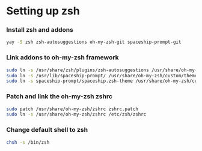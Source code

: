 # Setting up zsh

### Install zsh and addons
```sh
yay -S zsh zsh-autosuggestions oh-my-zsh-git spaceship-prompt-git
```

### Link addons to oh-my-zsh framework
```sh
sudo ln -s /usr/share/zsh/plugins/zsh-autosuggestions /usr/share/oh-my-zsh/custom/plugins/zsh-autosuggestions
sudo ln -s /usr/lib/spaceship-prompt/ /usr/share/oh-my-zsh/custom/themes/spaceship-prompt
sudo ln -s spaceship-prompt/spaceship.zsh-theme /usr/share/oh-my-zsh/custom/themes/spaceship.zsh-theme
```

### Patch and link the oh-my-zsh zshrc
```sh
sudo patch /usr/share/oh-my-zsh/zshrc zshrc.patch
sudo ln -s /usr/share/oh-my-zsh/zshrc /etc/zsh/zshrc
```

### Change default shell to zsh
```sh
chsh -s /bin/zsh
```
